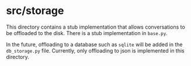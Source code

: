 # src/storage
This directory contains a stub implementation that allows conversations to be offloaded to the disk. There is a stub implementation in `base.py`.

In the future, offloading to a database such as `sqlite` will be added in the `db_storage.py` file. Currently, only offloading to json is implemented in this directory.
